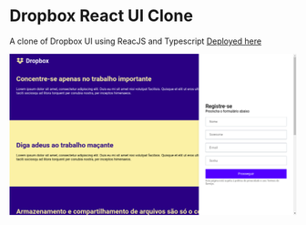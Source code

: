 # Dropbox React UI Clone
A clone of Dropbox UI using ReacJS and Typescript [Deployed here](https://krymancer.github.io/dropbox-ui-clone/)

<p align="center">
  <img alt="Dropbox" src=".github/dropbox.png">
</p>